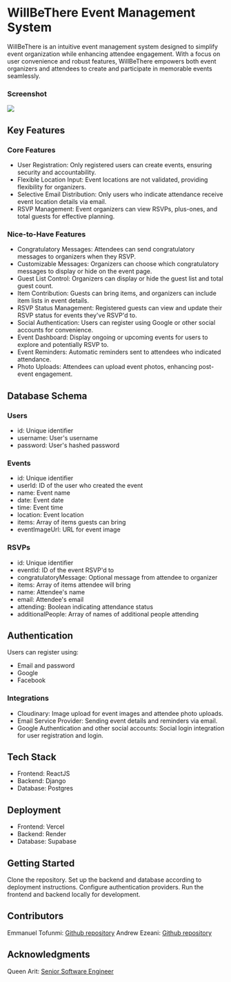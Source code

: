 # WillBeThere Event Management System
WillBeThere is an intuitive event management system designed to simplify event organization while enhancing attendee engagement. With a focus on user convenience and robust features, WillBeThere empowers both event organizers and attendees to create and participate in memorable events seamlessly.
### Screenshot
![](/src/assets/preview.png)
## Key Features
### Core Features
- User Registration: Only registered users can create events, ensuring security and accountability.
- Flexible Location Input: Event locations are not validated, providing flexibility for organizers.
- Selective Email Distribution: Only users who indicate attendance receive event location details via email.
- RSVP Management: Event organizers can view RSVPs, plus-ones, and total guests for effective planning.
### Nice-to-Have Features
- Congratulatory Messages: Attendees can send congratulatory messages to organizers when they RSVP. 
- Customizable Messages: Organizers can choose which congratulatory messages to display or hide on the event page.
- Guest List Control: Organizers can display or hide the guest list and total guest count.
- Item Contribution: Guests can bring items, and organizers can include item lists in event details.
- RSVP Status Management: Registered guests can view and update their RSVP status for events they've RSVP'd to.
- Social Authentication: Users can register using Google or other social accounts for convenience.
- Event Dashboard: Display ongoing or upcoming events for users to explore and potentially RSVP to.
- Event Reminders: Automatic reminders sent to attendees who indicated attendance.
- Photo Uploads: Attendees can upload event photos, enhancing post-event engagement.
## Database Schema
### Users
- id: Unique identifier
- username: User's username
- password: User's hashed password
### Events
- id: Unique identifier
- userId: ID of the user who created the event
- name: Event name
- date: Event date
- time: Event time
- location: Event location
- items: Array of items guests can bring
- eventImageUrl: URL for event image
### RSVPs
- id: Unique identifier
- eventId: ID of the event RSVP'd to
- congratulatoryMessage: Optional message from attendee to organizer
- items: Array of items attendee will bring
- name: Attendee's name
- email: Attendee's email
- attending: Boolean indicating attendance status
- additionalPeople: Array of names of additional people attending
## Authentication
Users can register using:
- Email and password
- Google
- Facebook
### Integrations
- Cloudinary: Image upload for event images and attendee photo uploads.
- Email Service Provider: Sending event details and reminders via email.
- Google Authentication and other social accounts: Social login integration for user registration and login.
## Tech Stack
- Frontend: ReactJS
- Backend: Django
- Database: Postgres
## Deployment
- Frontend: Vercel
- Backend: Render
- Database: Supabase
## Getting Started
Clone the repository.
Set up the backend and database according to deployment instructions.
Configure authentication providers.
Run the frontend and backend locally for development.
## Contributors
Emmanuel Tofunmi: [Github repository](https://github.com/Hemazyn)
Andrew Ezeani: [Github repository](https://github.com/ezeaniiandrew)
## Acknowledgments
Queen Arit: [Senior Software Engineer](https://twitter.com/AritDeveloper)
